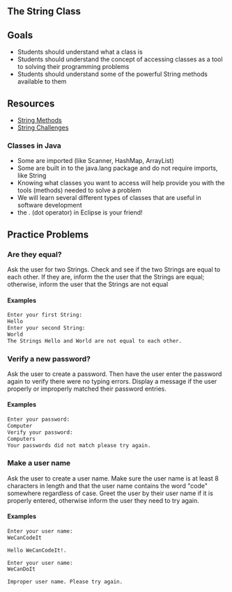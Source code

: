 ## The String Class

## Goals
- Students should understand what a class is 
- Students should understand the concept of accessing classes as a tool to solving their programming problems
- Students should understand some of the powerful String methods available to them

## Resources
- [String Methods](https://www.cs.duke.edu/csed/ap/subset/doc/ap/java/lang/String.html)
- [String Challenges](https://www.hackerrank.com/domains/java/java-strings)

### Classes in Java
- Some are imported (like Scanner, HashMap, ArrayList)
- Some are built in to the java.lang package and do not require imports, like String
- Knowing what classes you want to access will help provide you with the tools (methods) needed to solve a problem
- We will learn several different types of classes that are useful in software development
- the . (dot operator) in Eclipse is your friend! 


## Practice Problems

### Are they equal?

Ask the user for two Strings. Check and see if the two Strings are equal to each other. If they are, inform the the user that the Strings are equal; otherwise, inform the user that the Strings are not equal

#### Examples

```bash
Enter your first String:
Hello
Enter your second String:
World
The Strings Hello and World are not equal to each other.
```

### Verify a new password?

Ask the user to create a password. Then have the user enter the password again to verify there were no typing errors. Display a message if the user properly or improperly matched their password entries.

#### Examples

```bash
Enter your password:
Computer
Verify your password:
Computers
Your passwords did not match please try again.
```


### Make a user name

Ask the user to create a user name. Make sure the user name is at least 8 characters in length and that the user name contains the word "code" somewhere regardless of case. Greet the user by their user name if it is properly entered, otherwise inform the user they need to try again.

#### Examples

```bash
Enter your user name:
WeCanCodeIt

Hello WeCanCodeIt!.
```

```bash
Enter your user name:
WeCanDoIt

Improper user name. Please try again.
```




